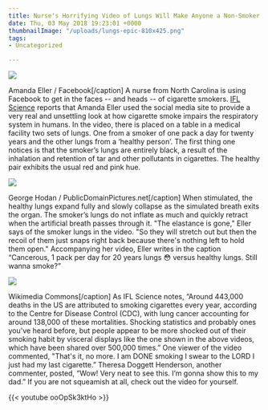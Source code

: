 ```yaml
---
title: Nurse's Horrifying Video of Lungs Will Make Anyone a Non-Smoker
date: Thu, 03 May 2018 19:23:01 +0000
thumbnailImage: "/uploads/lungs-epic-810x425.png"
tags:
- Uncategorized

---
```

![](http://newsattorneys.staging.wpengine.com/wp-content/uploads/2018/05/lung-pictures-amanda-ella-facebook-1024x576.jpg) 

Amanda Eller / Facebook\[/caption\] A nurse from North Carolina is using Facebook to get in the faces -- and heads -- of cigarette smokers. [IFL Science](http://www.iflscience.com/health-and-medicine/nurse-shares-horrifying-video-that-may-finally-make-you-quit-smoking/) reports that Amanda Eller used the social media site to provide a very real and unsettling look at how cigarette smoke impairs the respiratory system in humans. In the video, there is placed on a table in a medical facility two sets of lungs. One from a smoker of one pack a day for twenty years and the other lungs from a ‘healthy person’. The first thing one notices is that the smoker’s lungs are entirely black, a result of the inhalation and retention of tar and other pollutants in cigarettes. The healthy pair exhibits the usual red and pink hue.

![](http://newsattorneys.staging.wpengine.com/wp-content/uploads/2018/05/man-smoking-public-domain-1024x678.jpg) 

George Hodan / PublicDomainPictures.net\[/caption\] When stimulated, the healthy lungs expand fully and slowly collapse as the simulated breath exits the organ. The smoker’s lungs do not inflate as much and quickly retract when the artificial breath passes through it. "The elastance is gone," Eller says of the smoker lungs in the video. "So they will stretch out but then the recoil of them just snaps right back because there's nothing left to hold them open." Accompanying her video, Eller writes in the caption “Cancerous, 1 pack per day for 20 years lungs 😳 versus healthy lungs. Still wanna smoke?”

![](http://newsattorneys.staging.wpengine.com/wp-content/uploads/2018/05/exercise-your-lungs-wiki-commons-1024x683.jpg) 

Wikimedia Commons\[/caption\] As IFL Science notes, “Around 443,000 deaths in the US are attributed to smoking cigarettes every year, according to the Centre for Disease Control (CDC), with lung cancer accounting for around 138,000 of these mortalities. Shocking statistics and probably ones you've heard before, but people appear to be more shocked out of their smoking habit by visceral displays like the one shown in the above videos, which have been shared over 500,000 times.” One viewer of the video commented, "That's it, no more. I am DONE smoking I swear to the LORD I just had my last cigarette.” Theresa Doggett Henderson, another commenter, posted, “Wow! Very neat to see this. I’m gonna show this to my dad.” If you are not squeamish at all, check out the video for yourself. 

{{< youtube ooOpSk3ktHo >}}